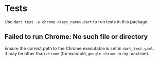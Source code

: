 # Tests

Use `dart test -p chrome <test_name>.dart` to run tests in this package.

## Failed to run Chrome: No such file or directory

Ensure the correct path to the Chrome executable is set in `dart_test.yaml`. It
may be other than `chrome` (for example, `google-chrome` in my machine).
